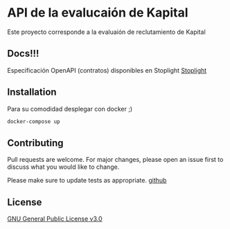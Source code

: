 # API de la evalucaión de Kapital

Este proyecto corresponde a la evaluaión de reclutamiento de Kapital

## Docs!!!
Especificación OpenAPI (contratos) disponibles en Stoplight
[Stoplight](https://willcdmxdev.stoplight.io/docs/kapital/)

## Installation
Para su comodidad desplegar con docker ;)

```bash
docker-compose up
```
## Contributing

Pull requests are welcome. For major changes, please open an issue first
to discuss what you would like to change.

Please make sure to update tests as appropriate.
[github](https://github.com/aydis20P/evaluacion_kapital)

## License

[GNU General Public License v3.0](https://fsf.org/)
